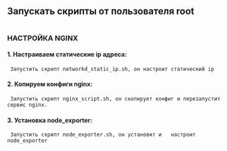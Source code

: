 ## Запускать скрипты от пользователя root
#

### НАСТРОЙКА NGINX
#### 1. Настраиваем статические ip адреса:
   
	 Запустить скрипт networkd_static_ip.sh, он настроит статический ip

#### 2. Копируем конфиги nginx:
   
	 Запустить скрипт nginx_script.sh, он скопирует конфиг и перезапустит сервис nginx.


#### 3. Установка node_exporter:
   
	 Запустить скрипт node_exporter.sh, он установит и   настроит node_exporter
